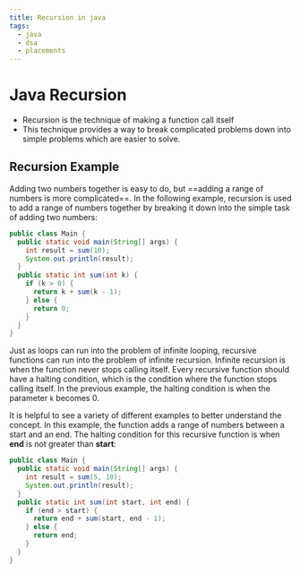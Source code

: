 ```yaml
---
title: Recursion in java
tags:
  - java
  - dsa
  - placements
---
```


# Java Recursion

- Recursion is the technique of making a function call itself
- This technique provides a way to break complicated problems down into simple problems which are easier to solve.

## Recursion Example

Adding two numbers together is easy to do, but ==adding a range of numbers is more complicated==. In the following example, recursion is used to add a range of numbers together by breaking it down into the simple task of adding two numbers:

```java
public class Main {
  public static void main(String[] args) {
    int result = sum(10);
    System.out.println(result);
  }
  public static int sum(int k) {
    if (k > 0) {
      return k + sum(k - 1);
    } else {
      return 0;
    }
  }
}

```

Just as loops can run into the problem of infinite looping, recursive functions can run into the problem of infinite recursion. Infinite recursion is when the function never stops calling itself. Every recursive function should have a halting condition, which is the condition where the function stops calling itself. In the previous example, the halting condition is when the parameter `k` becomes 0.

It is helpful to see a variety of different examples to better understand the concept. In this example, the function adds a range of numbers between a start and an end. The halting condition for this recursive function is when **end** is not greater than **start**:

```java
public class Main {
  public static void main(String[] args) {
    int result = sum(5, 10);
    System.out.println(result);
  }
  public static int sum(int start, int end) {
    if (end > start) {
      return end + sum(start, end - 1);
    } else {
      return end;
    }
  }
}
```

